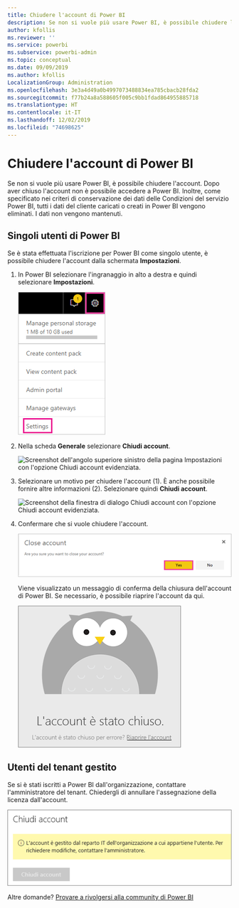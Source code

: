 ```yaml
---
title: Chiudere l'account di Power BI
description: Se non si vuole più usare Power BI, è possibile chiudere l'account.
author: kfollis
ms.reviewer: ''
ms.service: powerbi
ms.subservice: powerbi-admin
ms.topic: conceptual
ms.date: 09/09/2019
ms.author: kfollis
LocalizationGroup: Administration
ms.openlocfilehash: 3e3a4d49a0b4997073488834ea785cbacb28fda2
ms.sourcegitcommit: f77b24a8a588605f005c9bb1fdad864955885718
ms.translationtype: HT
ms.contentlocale: it-IT
ms.lasthandoff: 12/02/2019
ms.locfileid: "74698625"
---
```

# <a name="close-your-power-bi-account"></a>Chiudere l'account di Power BI

Se non si vuole più usare Power BI, è possibile chiudere l'account.  Dopo aver chiuso l'account non è possibile accedere a Power BI. Inoltre, come specificato nei criteri di conservazione dei dati delle Condizioni del servizio Power BI, tutti i dati del cliente caricati o creati in Power BI vengono eliminati. I dati non vengono mantenuti.

## <a name="individual-power-bi-users"></a>Singoli utenti di Power BI

Se è stata effettuata l'iscrizione per Power BI come singolo utente, è possibile chiudere l'account dalla schermata **Impostazioni**.

1. In Power BI selezionare l'ingranaggio in alto a destra e quindi selezionare **Impostazioni**.

    ![Screenshot dell'angolo superiore dell'interfaccia utente con l'icona ingranaggio e l'opzione Impostazioni evidenziata.](media/service-admin-closing-your-account/close-account-settings.png)

1. Nella scheda **Generale** selezionare **Chiudi account**.

    ![Screenshot dell'angolo superiore sinistro della pagina Impostazioni con l'opzione Chiudi account evidenziata.](media/service-admin-closing-your-account/close-account-settings-2.png)

1. Selezionare un motivo per chiudere l'account (1). È anche possibile fornire altre informazioni (2). Selezionare quindi **Chiudi account**.

    ![Screenshot della finestra di dialogo Chiudi account con l'opzione Chiudi account evidenziata.](media/service-admin-closing-your-account/close-account-settings-3.png)

1. Confermare che si vuole chiudere l'account.

    ![Screenshot della finestra di dialogo di conferma della chiusura dell'account con l'opzione Sì evidenziata.](media/service-admin-closing-your-account/close-account-settings-4.png)

    Viene visualizzato un messaggio di conferma della chiusura dell'account di Power BI. Se necessario, è possibile riaprire l'account da qui.

    ![Screenshot della finestra di dialogo L'account è stato chiuso.](media/service-admin-closing-your-account/close-account-settings-5.png)

## <a name="managed-tenant-users"></a>Utenti del tenant gestito

Se si è stati iscritti a Power BI dall'organizzazione, contattare l'amministratore del tenant. Chiedergli di annullare l'assegnazione della licenza dall'account.

![Chiusura dell'account gestita](media/service-admin-closing-your-account/close-account-managed.png)

Altre domande? [Provare a rivolgersi alla community di Power BI](https://community.powerbi.com/)